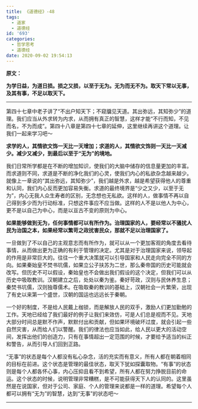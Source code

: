 ```yaml
---
title: 《道德经》-48
tags:
  - 道家
  - 道德经
id: '693'
categories:
  - 哲学思考
  - 道德经
date: 2020-09-02 19:54:13
---
```


**原文：**

**为学日益，为道日损。损之又损，以至于无为。无为而无不为。取天下常以无事，及其有事，不足以取天下。**
<!-- more -->
* * *

第四十七章中老子讲了“不出户知天下；不窥牖见天道。其出弥远，其知弥少”的道理。我们应当从外求转为内求，从而拥有真正的智慧，这样才能“不行而知，不见而名，不为而成”。第四十八章是第四十七章的延伸，这里继续再讲这个道理。让我们一起来学习吧～

**求学的人，其情欲文饰一天比一天增加；求道的人，其情欲文饰则一天比一天减少。减少又减少，到最后以至于“无为”的境地。**

我们日常所学都是在不断的增加知识，使我们的大脑中储存的信息量更加的丰富。而求道则不同，求道是不断的净化我们的心灵，使我们内心的私欲杂念越来越少。就像上一章说的“其出弥远，其知弥少”，我们越是外求，越是希望获得他人的尊重和认同，我们内心反而更加容易失衡。求道的最终境界是“少之又少，以至于无为”，内心无我人众生寿者的区别，无念想也无私欲。这样的人，做事情不再以自己得到多少而为行动标准，只想这件事应不应当做。这样的人不是以他人为中心，更不是以自己为中心，而是以亘古不变的原则为中心。

**如果能够做到无为，任何事情都可以有所作为。治理国家的人，要经常以不骚扰人民为治国之本，如果经常以繁苛之政扰害民众，那就不足以治理国家了。**

一旦做到了不以自己的主观意志而有所作为，就可以从一个更加客观的角度去看待事情，从而做出更为正确的有利于管理的决定。尤其是对于治理国家来说，领导起的作用是非常巨大的。往往一个重大决策就可以引导国家和人民走向完全不同的方向。如果秦始皇不焚书坑儒，如果立公子扶苏为二世，那么秦帝国的历史可能就会改写。但历史不可以假设，秦始皇也不会做出我们假设的这个决定，但我们可以从历史中吸取教训。汉朝建立之后，处处以秦为鉴。秦好苛政，汉则与民休养生息；秦焚书坑儒，汉则独尊儒术。在吸取秦的教训的基础上，汉朝社会一片繁荣，出现了有史以来第一个盛世，汉朝的国运也远远长于秦朝。

一个好的制度，不是给人民戴上枷锁，而是解放人民的双手，激励人们更加勤勉的工作。天地已经给了我们最好的例子让我们来效仿，可是人们总是视而不见。天地大部分时间总是默不作声，默默付出和贡献，但如果环境破坏过度，就会引起一些自然灾害，从而给人们以警醒。我们的律法也应当如此，给人民以更大的活动空间，发挥出他们的创造力，只有在事情超出一定范围的时候，才要给予适当的纠正和警告，从而引导人们回到正路。

“无事”的状态是每个人都没有私心杂念，活的充实而有意义，所有人都在朝着相同的目标在前进。这个状态是管理的最佳状态，取天下犹如探囊取物。“有事”的状态则是每个人都各怀心事，内心压抑且看不到希望，所有人都在努力挣脱目前的命运。这个状态的时候，说明管理非常糟糕，是不可能获得天下人的认同的。这里虽然是在说国家，但对于公司、家庭、个人的管理来说都是一样的道理。希望每个人都可以拥有“无为”的智慧，达到“无事”的状态吧～

* * *

